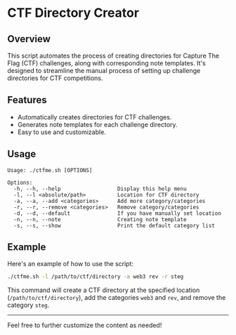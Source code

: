 # CTF Directory Creator

## Overview

This script automates the process of creating directories for Capture The Flag (CTF) challenges, along with corresponding note templates. It's designed to streamline the manual process of setting up challenge directories for CTF competitions.

## Features

- Automatically creates directories for CTF challenges.
- Generates note templates for each challenge directory.
- Easy to use and customizable.

## Usage

```
Usage: ./ctfme.sh [OPTIONS]

Options:
  -h, --h, --help                  Display this help menu
  -l, --l <absolute/path>          Location for CTF directory
  -a, --a, --add <categories>      Add more category/categories
  -r, --r, --remove <categories>   Remove category/categories
  -d, --d, --default               If you have manually set location
  -n, --n, --note                  Creating note template
  -s, --s, --show                  Print the default category list 
```

## Example

Here's an example of how to use the script:

```bash
./ctfme.sh -l /path/to/ctf/directory -a web3 rev -r steg
```

This command will create a CTF directory at the specified location (`/path/to/ctf/directory`), add the categories `web3` and `rev`, and remove the category `steg`.

---

Feel free to further customize the content as needed!
